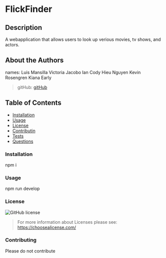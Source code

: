 # FlickFinder
        
## Description 
A webapplication that allows users to look up verious movies, tv shows, and actors.
        
## About the Authors
names: 
Luis Mansilla
Victoria Jacobo
Ian Cody
Hieu Nguyen
Kevin Rosengren
Kiana Early
> gitHub: 
> [gitHub](https://github.com/CaveManEN/FlickFinder)        
        
## Table of Contents
* [Installation](#installation)
* [Usage](#usage)
* [License](#license)
* [Contributin](#contributing)
* [Tests](#tests)
* [Questions](#questions)
        
### Installation 
npm i
        
### Usage
npm run develop
        
### License
![GitHub license](https://img.shields.io/badge/license-undefined-blue.svg) 
> For more information about Licenses please see:  https://choosealicense.com/
        
### Contributing
Please do not contribute
